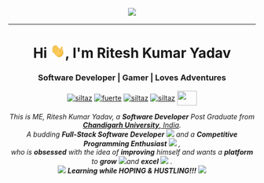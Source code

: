 <p align="center">
  <img src="https://github.com/thompsonemerson/thompsonemerson/raw/master/cover-thompson.png" height="200"/>
</p>
<hr>
<h1 align="center">Hi <img src="https://raw.githubusercontent.com/ABSphreak/ABSphreak/master/gifs/Hi.gif" width="30px">, I'm Ritesh Kumar Yadav</h1>
<h3 align="center">Software Developer | Gamer | Loves Adventures</h3>
<p align="center">
<a href="https://www.linkedin.com/in/siltaz/" target="_blank"><img align="center" src="https://cdn.jsdelivr.net/npm/simple-icons@3.0.1/icons/linkedin.svg" alt="siltaz" height="30" width="40" /></a>
<a href="https://www.codechef.com/users/fuerte" target="_blank"><img align="center" src="https://cdn.jsdelivr.net/npm/simple-icons@3.0.1/icons/codechef.svg" alt="fuerte" height="30" width="40" /></a>
<a href="https://www.hackerrank.com/siltaz" target="_blank"><img align="center" src="https://cdn.jsdelivr.net/npm/simple-icons@3.0.1/icons/hackerrank.svg" alt="siltaz" height="30" width="40" /></a>
<a href="https://leetcode.com/siltaz/" target="_blank"><img align="center" src="https://cdn.jsdelivr.net/npm/simple-icons@3.0.1/icons/leetcode.svg" alt="siltaz" height="30" width="40" /></a>
 <a href = "mailto: siltaz001@gmail.com" target="_blank"><img align="center" src="https://simpleicons.org/icons/gmail.svg" height="30" width="40" /></a>
</p>
</p>



<p align="center">
  <em>
    This is ME, Ritesh Kumar Yadav, a <b>Software Developer</b> Post Graduate from <a href="https://www.cuchd.in" target="_blank"> <b>Chandigarh University</b>, India</a>. <br>
    A budding <b>Full-Stack Software Developer</b> <img src="https://github.com/TheDudeThatCode/TheDudeThatCode/blob/master/Assets/Developer.gif" width="30px"> and a <b>Competitive Programming Enthusiast</b>&nbsp;<img src="https://github.com/TheDudeThatCode/TheDudeThatCode/blob/master/Assets/Designer.gif" width="36px">&nbsp,<br>who is <b>obsessed</b>
    with the idea of <b>improving</b> himself and wants a <b>platform</b> to 
    <b>grow</b> <img src="https://github.com/TheDudeThatCode/TheDudeThatCode/blob/master/Assets/Rocket.gif" width="18px">and 
    <b>excel</b> <img src="https://github.com/TheDudeThatCode/TheDudeThatCode/blob/master/Assets/Medal.gif" width="20px">&nbsp.
  </em> 
  <br>
  <img src="https://media.giphy.com/media/VgCDAzcKvsR6OM0uWg/giphy.gif" width="50" /> <b><i>Learning while HOPING & HUSTLING!!!</i></b> <img src="https://media.giphy.com/media/7j2hfyeVcDtf2/giphy.gif" width="50" />
</p>
